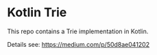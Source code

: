 # Kotlin Trie

This repo contains a Trie implementation in Kotlin.

Details see: https://medium.com/p/50d8ae041202